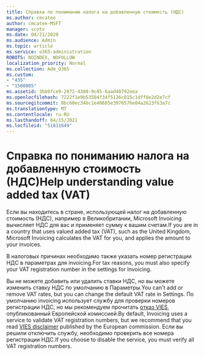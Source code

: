 ```yaml
---
title: Справка по пониманию налога на добавленную стоимость (НДС)
ms.author: cmcatee
author: cmcatee-MSFT
manager: scotv
ms.date: 04/21/2020
ms.audience: Admin
ms.topic: article
ms.service: o365-administration
ROBOTS: NOINDEX, NOFOLLOW
localization_priority: Normal
ms.collection: Adm_O365
ms.custom:
- "435"
- "1500005"
ms.assetid: 3bb6fce9-2072-4380-9c05-6aad40792eea
ms.openlocfilehash: 7222f1e9b53504f34f5136c815c1dff8e2d2e7cf
ms.sourcegitcommit: 8bc60ec34bc1e40685e3976576e04a2623f63a7c
ms.translationtype: MT
ms.contentlocale: ru-RU
ms.lasthandoff: 04/15/2021
ms.locfileid: "51811649"
---
```

# <a name="help-understanding-value-added-tax-vat"></a><span data-ttu-id="9c2f5-102">Справка по пониманию налога на добавленную стоимость (НДС)</span><span class="sxs-lookup"><span data-stu-id="9c2f5-102">Help understanding value added tax (VAT)</span></span>

<span data-ttu-id="9c2f5-103">Если вы находитесь в стране, использующей налог на добавленную стоимость (НДС), например в Великобритании, Microsoft Invoicing вычисляет НДС для вас и применяет сумму к вашим счетам.</span><span class="sxs-lookup"><span data-stu-id="9c2f5-103">If you are in a country that uses valued added tax (VAT), such as the United Kingdom, Microsoft Invoicing calculates the VAT for you, and applies the amount to your invoices.</span></span>
  
<span data-ttu-id="9c2f5-104">В налоговых причинах необходимо также указать номер регистрации НДС в параметрах для invoicing.</span><span class="sxs-lookup"><span data-stu-id="9c2f5-104">For tax reasons, you must also specify your VAT registration number in the settings for Invoicing.</span></span>
  
<span data-ttu-id="9c2f5-105">Вы не можете добавить или удалить ставки НДС, но вы можете изменить ставку НДС по умолчанию в Параметры.</span><span class="sxs-lookup"><span data-stu-id="9c2f5-105">You can't add or remove VAT rates, but you can change the default VAT rate in Settings.</span></span> <span data-ttu-id="9c2f5-106">По умолчанию invoicing использует службу для проверки номеров регистрации НДС, но мы рекомендуем прочитать [отказ VIES,](https://go.microsoft.com/fwlink/?LinkID=841741) опубликованный Европейской комиссией.</span><span class="sxs-lookup"><span data-stu-id="9c2f5-106">By default, Invoicing uses a service to validate VAT registration numbers, but we recommend that you read [VIES disclaimer](https://go.microsoft.com/fwlink/?LinkID=841741) published by the European commission.</span></span> <span data-ttu-id="9c2f5-107">Если вы решили отключить службу, необходимо проверить все номера регистрации НДС.</span><span class="sxs-lookup"><span data-stu-id="9c2f5-107">If you choose to disable the service, you must verify all VAT registration numbers.</span></span>